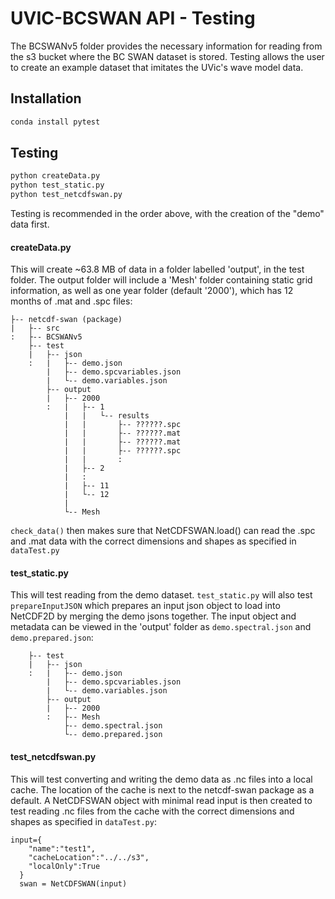 # UVIC-BCSWAN API - Testing


The BCSWANv5 folder provides the necessary information for reading from 
the s3 bucket where the BC SWAN dataset is stored. 
Testing allows the user to create an example dataset that imitates the UVic's wave model data. 


## Installation
```bash
conda install pytest
```

## Testing
```bash
python createData.py
python test_static.py
python test_netcdfswan.py
```
Testing is recommended in the order above, with the creation of the "demo" data first.

#### createData.py
This will create ~63.8 MB of data in a folder labelled 'output', in the test folder. 
The output folder will include a 'Mesh' folder containing static grid information, 
as well as one year folder (default '2000'), which has 12 months of .mat and .spc files:
```
├-- netcdf-swan (package)
|   ├-- src
:   ├-- BCSWANv5
    ├-- test
    |   ├-- json
    :   |   ├-- demo.json
        |   ├-- demo.spcvariables.json
        |   └-- demo.variables.json
        ├-- output
        |   ├-- 2000
        :   |   ├-- 1
            |   |   └-- results
            |   |       ├-- ??????.spc
            |   |       ├-- ??????.mat
            |   |       ├-- ??????.mat
            |   |       ├-- ??????.spc
            |   |       :            
            |   ├-- 2
            |   :
            |   ├-- 11
            |   └-- 12  
            | 
            └-- Mesh
```
`check_data()` then makes sure that NetCDFSWAN.load() can read the .spc and .mat data 
with the correct dimensions and shapes as specified in `dataTest.py`

#### test_static.py

This will test reading from the demo dataset. 
`test_static.py` will also test `prepareInputJSON` which prepares an input json object to load into NetCDF2D by 
merging the demo jsons together. 
The input object and metadata can be viewed in the 'output' folder as `demo.spectral.json` and `demo.prepared.json`:
```
    ├-- test
    |   ├-- json
    :   |   ├-- demo.json
        |   ├-- demo.spcvariables.json
        |   └-- demo.variables.json
        ├-- output
        |   ├-- 2000
        :   ├-- Mesh
            ├-- demo.spectral.json
            └-- demo.prepared.json
```



#### test_netcdfswan.py

This will test converting and writing the demo data as .nc files into a local cache.
The location of the cache is next to the netcdf-swan package as a default.
A NetCDFSWAN object with minimal read input is then created to test reading
 .nc files from the cache with the correct dimensions and shapes as specified in `dataTest.py`:

```
input={
    "name":"test1",
    "cacheLocation":"../../s3",
    "localOnly":True
  }
  swan = NetCDFSWAN(input)
```